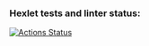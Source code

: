 ### Hexlet tests and linter status:
[![Actions Status](https://github.com/Povej-mi-Katrina/qa-engineer-project-85/actions/workflows/hexlet-check.yml/badge.svg)](https://github.com/Povej-mi-Katrina/qa-engineer-project-85/actions)